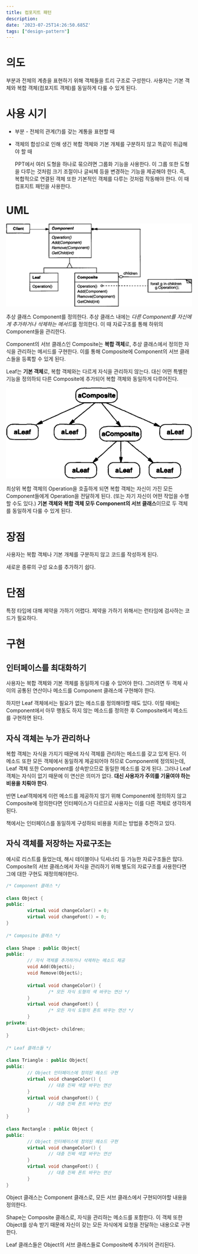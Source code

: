 ```yaml
---
title: 컴포지트 패턴
description:
date: '2023-07-25T14:26:50.685Z'
tags: ["design-pattern"]
---
```


# 의도

부분과 전체의 계층을 표현하기 위해 객체들을 트리 구조로 구성한다. 사용자는 기본 객체와 복합 객체(컴포지트 객체)를 동일하게 다룰 수 있게 된다.


# 사용 시기

- 부분 - 전체의 관계(?)를 갖는 계통을 표현할 때
- 객체의 합성으로 인해 생긴 복합 객체와 기본 개체를 구분하지 않고 똑같이 취급해야 할 때

  PPT에서 여러 도형을 하나로 묶으려면 그룹화 기능을 사용한다. 이 그룹 또한 도형을 다루는 것처럼 크기 조절이나 글씨체 등을 변경하는 기능을 제공해야 한다. 즉, 복합적으로 연결된 객체 또한 기본적인 객체를 다루는 것처럼 작동해야 한다. 이 때 컴포지트 패턴을 사용한다.

# UML

![Alt text](image.png)

추상 클래스 Component를 정의한다. 추상 클래스 내에는 *다른 Component를 자신에게 추가하거나 삭제하는 메서드*를 정의한다. 이 때 자료구조를 통해 하위의 Component들을 관리한다. 

Component의 서브 클래스인 Composite는 **복합 객체**로, 추상 클래스에서 정의한 자식을 관리하는 메서드를 구현한다. 이를 통해 Composite에 Component의 서브 클래스들을 등록할 수 있게 된다. 

Leaf는 **기본 객체**로, 복합 객체와는 다르게 자식을 관리하지 않는다. 대신 어떤 특별한 기능을 정의하되 다른 Composite에 추가되어 복합 객체와 동일하게 다루어진다.

![Alt text](image-1.png)

최상위 복합 객체의 Operation을 호출하게 되면 복합 객체는 자신이 가진 모든 Component들에게 Operation을 전달하게 된다. (또는 자기 자신이 어떤 작업을 수행할 수도 있다.) **기본 객체와 복합 객체 모두 Component의 서브 클래스**이므로 두 객체를 동일하게 다룰 수 있게 된다.

# 장점

사용자는 복합 객체나 기본 개체를 구분하지 않고 코드를 작성하게 된다.

새로운 종류의 구성 요소를 추가하기 쉽다.

# 단점

특정 타입에 대해 제약을 가하기 어렵다. 제약을 가하기 위해서는 런타임에 검사하는 코드가 필요하다.

# 구현

## 인터페이스를 최대화하기

사용자는 복합 객체와 기본 객체를 동일하게 다룰 수 있어야 한다. 그러려면 두 객체 사이의 공통된 연산이나 메소드를 Component 클래스에 구현해야 한다. 

하지만 Leaf 객체에서는 필요가 없는 메소드를 정의해야할 때도 있다. 이럴 때에는 Component에서 아무 행동도 하지 않는 메소드를 정의한 후 Composite에서 메소드를 구현하면 된다.

## 자식 객체는 누가 관리하나

복합 객체는 자식을 가지기 때문에 자식 객체를 관리하는 메소드를 갖고 있게 된다. 이 메소드 또한 모든 객체에서 동일하게 제공되어야 하므로 Component에 정의되는데, Leaf 객체 또한 Component를 상속받으므로 동일한 메소드를 갖게 된다. 그러나 Leaf 객체는 자식이 없기 때문에 이 연산은 의미가 없다. **대신 사용자가 주의를 기울여야 하는 비용을 치뤄야 한다**.

반면 Leaf객체에게 이런 메소드를 제공하지 않기 위해 Component에 정의하지 않고 Composite에 정의한다면 인터페이스가 다르므로 사용자는 이를 다른 객체로 생각하게 된다.

책에서는 인터페이스를 동일하게 구성하되 비용을 치르는 방법을 추천하고 있다. 

## 자식 객체를 저장하는 자료구조는

예시로 리스트를 들었는데, 해시 테이블이나 딕셔너리 등 가능한 자료구조들은 많다. Composite의 서브 클래스에서 자식을 관리하기 위해 별도의 자료구조를 사용한다면 그에 대한 구현도 재정의해야한다.

```cpp
/* Component 클래스 */

class Object {
public:
		virtual void changeColor() = 0;
		virtual void changeFont() = 0;
}

/* Composite 클래스 */

class Shape : public Object{
public:
		// 자식 객체를 추가하거나 삭제하는 메소드 제공
		void Add(Object&);
		void Remove(Object&);

		virtual void changeColor() { 
				/* 모든 자식 도형의 색 바꾸는 연산 */
		}
		virtual void changeFont() { 
				/* 모든 자식 도형의 폰트 바꾸는 연산 */
		}
private:
		List<Object> children;
}

/* Leaf 클래스들 */

class Triangle : public Object{
public:
		// Object 인터페이스에 정의된 메소드 구현
		virtual void changeColor() {
				// 대충 진짜 색깔 바꾸는 연산
		}
		virtual void changeFont() {
				// 대충 진짜 폰트 바꾸는 연산
		}
}

class Rectangle : public Object {
public:
		// Object 인터페이스에 정의된 메소드 구현
		virtual void changeColor() {
				// 대충 진짜 색깔 바꾸는 연산
		}
		virtual void changeFont() {
				// 대충 진짜 폰트 바꾸는 연산
		}
}
```

Object 클래스는 Component 클래스로, 모든 서브 클래스에서 구현되어야할 내용을 정의한다.

Shape는 Composite 클래스로, 자식을 관리하는 메소드를 포함한다. 이 객체 또한 Object를 상속 받기 때문에 자신이 갖는 모든 자식에게 요청을 전달하는 내용으로 구현한다.

Leaf 클래스들은 Object의 서브 클래스들로 Composite에 추가되어 관리된다.